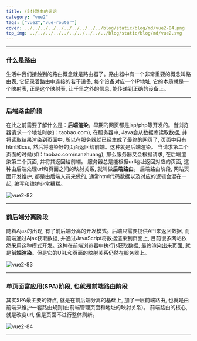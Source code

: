 ```yaml
---
title: (54)路由的认识
category: "vue2"
tags: ["vue2","vue-router"]
cover: ../../../../../../../../../../blog/static/blog/md/vue2-84.png
top_img: ../../../../../../../../../../blog/static/blog/md/vue2.svg
---
```


***

### 什么是路由

生活中我们接触到的路由概念就是路由器了。路由器中有一个非常重要的概念叫路由表, 它记录着路由中连接的若干设备, 每个设备对应一个IP地址, 它的本质就是一个映射表, 正是这个映射表, 让千里之外的信息, 能传递到正确的设备上。

***

### 后端路由阶段

在此之前需要了解什么是：**后端渲染**。早期的网页都是jsp/php等开发的。当浏览器请求一个地址时(如：taobao.com), 在服务器中, Java会从数据库读取数据, 并将读取结果渲染到页面中, 所以在服务器就已经生成了最终的网页了, 页面中只有html和css, 然后将渲染好的页面返回给前端。这种就是后端渲染。
当请求第二个页面的时候(如：taobao.com/nanzhuang), 那么服务器又会根据请求, 在后端渲染第二个页面, 并将其返回给前端。
服务器总是能根据url地址返回对应的页面, 这种由后端处理url和页面之间的映射关系, 就叫做**后端路由**。
后端路由阶段, 网站页面开发维护, 都是由后端人员来做的, 通常html代码数据以及对应的逻辑会混在一起, 编写和维护非常糟糕。

![vue2-82](../../../../../../../../../../blog/static/blog/md/vue2-82.png)

***

### 前后端分离阶段

随着Ajax的出现, 有了前后端分离的开发模式。后端只需要提供API来返回数据, 而前端通过Ajax获取数据, 并通过JavaScript将数据渲染到页面上, 目前很多网站依然采用这种模式开发。这种在前端浏览器中执行js获取数据, 最终渲染出来页面, 就是**前端渲染**。但是它的URL和页面的映射关系仍然在服务器上。

![vue2-83](../../../../../../../../../../blog/static/blog/md/vue2-83.png)

***

### 单页面富应用(SPA)阶段, 也就是前端路由阶段

其实SPA最主要的特点, 就是在前后端分离的基础上, 加了一层前端路由, 也就是由前端来维护一套路由规则(由前端管理页面和地址的映射关系)。
前端路由的核心, 就是改变url, 但是页面不进行整体刷新。

![vue2-84](../../../../../../../../../../blog/static/blog/md/vue2-84.png)

***